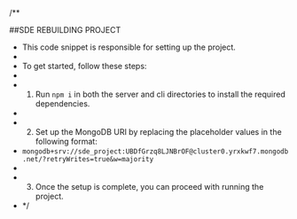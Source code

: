 /\*\*

##SDE REBUILDING PROJECT

- This code snippet is responsible for setting up the project.
-
- To get started, follow these steps:
-
- 1.  Run `npm i` in both the server and cli directories to install the required dependencies.
-
- 2.  Set up the MongoDB URI by replacing the placeholder values in the following format:
- `mongodb+srv://sde_project:UBDfGrzq8LJNBrOF@cluster0.yrxkwf7.mongodb.net/?retryWrites=true&w=majority`
-
- 3.  Once the setup is complete, you can proceed with running the project.
- \*/
